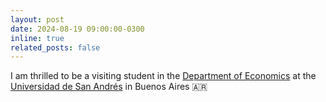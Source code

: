 ```yaml
---
layout: post
date: 2024-08-19 09:00:00-0300
inline: true
related_posts: false
---
```


I am thrilled to be a visiting student in the [Department of Economics](https://udesa.edu.ar/departamento-de-economia) at the [Universidad de San Andrés](https://udesa.edu.ar) in Buenos Aires 🇦🇷
